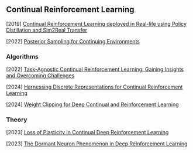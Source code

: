 ## Continual Reinforcement Learning

[2019] [Continual Reinforcement Learning deployed in Real-life using Policy Distillation and Sim2Real Transfer](https://arxiv.org/abs/1906.04452)

[2022] [Posterior Sampling for Continuing Environments](https://arxiv.org/abs/2211.15931)



### Algorithms

[2022] [Task-Agnostic Continual Reinforcement Learning: Gaining Insights and Overcoming Challenges](https://arxiv.org/abs/2205.14495)

[2024] [Harnessing Discrete Representations for Continual Reinforcement Learning](https://openreview.net/forum?id=o4AydSd3Lp)

[2024] [Weight Clipping for Deep Continual and Reinforcement Learning](https://arxiv.org/abs/2407.01704)



### Theory

[2023] [Loss of Plasticity in Continual Deep Reinforcement Learning](https://arxiv.org/abs/2303.07507)

[2023] [The Dormant Neuron Phenomenon in Deep Reinforcement Learning](https://openreview.net/pdf?id=skb34O7hFp)